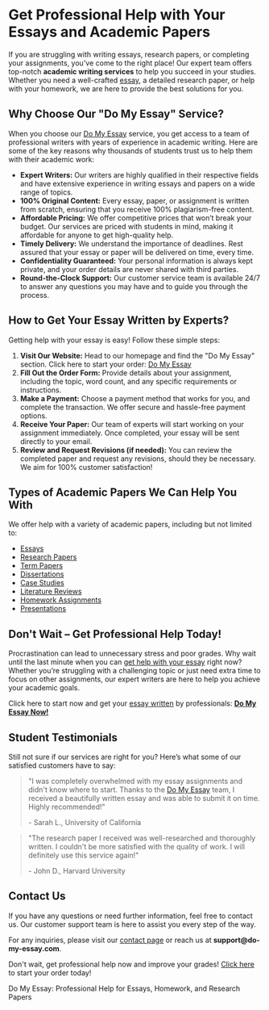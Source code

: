 <h1>Get Professional Help with Your Essays and Academic Papers</h1>

<p>If you are struggling with writing essays, research papers, or completing your assignments, you've come to the right place! Our expert team offers top-notch <strong>academic writing services</strong> to help you succeed in your studies. Whether you need a well-crafted <a href="https://tinyurl.com/topessay?keyword=do+my+essay+do+my+essay">essay</a>, a detailed research paper, or help with your homework, we are here to provide the best solutions for you.</p>

<h2>Why Choose Our "Do My Essay" Service?</h2>
<p>When you choose our <a href="https://tinyurl.com/topessay?keyword=do+my+essay+do+my+essay">Do My Essay</a> service, you get access to a team of professional writers with years of experience in academic writing. Here are some of the key reasons why thousands of students trust us to help them with their academic work:</p>

<ul>
  <li><strong>Expert Writers:</strong> Our writers are highly qualified in their respective fields and have extensive experience in writing essays and papers on a wide range of topics.</li>
  <li><strong>100% Original Content:</strong> Every essay, paper, or assignment is written from scratch, ensuring that you receive 100% plagiarism-free content.</li>
  <li><strong>Affordable Pricing:</strong> We offer competitive prices that won’t break your budget. Our services are priced with students in mind, making it affordable for anyone to get high-quality help.</li>
  <li><strong>Timely Delivery:</strong> We understand the importance of deadlines. Rest assured that your essay or paper will be delivered on time, every time.</li>
  <li><strong>Confidentiality Guaranteed:</strong> Your personal information is always kept private, and your order details are never shared with third parties.</li>
  <li><strong>Round-the-Clock Support:</strong> Our customer service team is available 24/7 to answer any questions you may have and to guide you through the process.</li>
</ul>

<h2>How to Get Your Essay Written by Experts?</h2>

<p>Getting help with your essay is easy! Follow these simple steps:</p>

<ol>
  <li><strong>Visit Our Website:</strong> Head to our homepage and find the "Do My Essay" section. Click here to start your order: <a href="https://tinyurl.com/topessay?keyword=do+my+essay+do+my+essay">Do My Essay</a></li>
  <li><strong>Fill Out the Order Form:</strong> Provide details about your assignment, including the topic, word count, and any specific requirements or instructions.</li>
  <li><strong>Make a Payment:</strong> Choose a payment method that works for you, and complete the transaction. We offer secure and hassle-free payment options.</li>
  <li><strong>Receive Your Paper:</strong> Our team of experts will start working on your assignment immediately. Once completed, your essay will be sent directly to your email.</li>
  <li><strong>Review and Request Revisions (if needed):</strong> You can review the completed paper and request any revisions, should they be necessary. We aim for 100% customer satisfaction!</li>
</ol>

<h2>Types of Academic Papers We Can Help You With</h2>

<p>We offer help with a variety of academic papers, including but not limited to:</p>

<ul>
  <li><a href="https://tinyurl.com/topessay?keyword=do+my+essay+do+my+essay">Essays</a></li>
  <li><a href="https://tinyurl.com/topessay?keyword=do+my+essay+do+my+essay">Research Papers</a></li>
  <li><a href="https://tinyurl.com/topessay?keyword=do+my+essay+do+my+essay">Term Papers</a></li>
  <li><a href="https://tinyurl.com/topessay?keyword=do+my+essay+do+my+essay">Dissertations</a></li>
  <li><a href="https://tinyurl.com/topessay?keyword=do+my+essay+do+my+essay">Case Studies</a></li>
  <li><a href="https://tinyurl.com/topessay?keyword=do+my+essay+do+my+essay">Literature Reviews</a></li>
  <li><a href="https://tinyurl.com/topessay?keyword=do+my+essay+do+my+essay">Homework Assignments</a></li>
  <li><a href="https://tinyurl.com/topessay?keyword=do+my+essay+do+my+essay">Presentations</a></li>
</ul>

<h2>Don't Wait – Get Professional Help Today!</h2>
<p>Procrastination can lead to unnecessary stress and poor grades. Why wait until the last minute when you can <a href="https://tinyurl.com/topessay?keyword=do+my+essay+do+my+essay">get help with your essay</a> right now? Whether you’re struggling with a challenging topic or just need extra time to focus on other assignments, our expert writers are here to help you achieve your academic goals.</p>

<p>Click here to start now and get your <a href="https://tinyurl.com/topessay?keyword=do+my+essay+do+my+essay">essay written</a> by professionals: <strong><a href="https://tinyurl.com/topessay?keyword=do+my+essay+do+my+essay">Do My Essay Now!</a></strong></p>

<h2>Student Testimonials</h2>
<p>Still not sure if our services are right for you? Here’s what some of our satisfied customers have to say:</p>

<blockquote>
  <p>"I was completely overwhelmed with my essay assignments and didn't know where to start. Thanks to the <a href="https://tinyurl.com/topessay?keyword=do+my+essay+do+my+essay">Do My Essay</a> team, I received a beautifully written essay and was able to submit it on time. Highly recommended!"</p>
  <footer>- Sarah L., University of California</footer>
</blockquote>

<blockquote>
  <p>"The research paper I received was well-researched and thoroughly written. I couldn't be more satisfied with the quality of work. I will definitely use this service again!"</p>
  <footer>- John D., Harvard University</footer>
</blockquote>

<h2>Contact Us</h2>
<p>If you have any questions or need further information, feel free to contact us. Our customer support team is here to assist you every step of the way.</p>

<p>For any inquiries, please visit our <a href="https://tinyurl.com/topessay?keyword=do+my+essay+do+my+essay">contact page</a> or reach us at <strong>support@do-my-essay.com</strong>.</p>

<p>Don't wait, get professional help now and improve your grades! <a href="https://tinyurl.com/topessay?keyword=do+my+essay+do+my+essay">Click here</a> to start your order today!</p>
Do My Essay: Professional Help for Essays, Homework, and Research Papers
